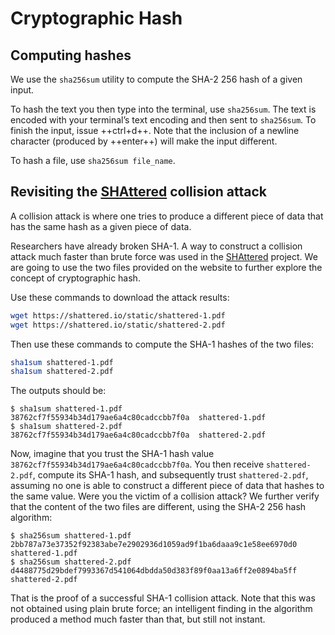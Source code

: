 # Cryptographic Hash

## Computing hashes

We use the `sha256sum` utility to compute the SHA-2 256 hash of a given input.

To hash the text you then type into the terminal, use `sha256sum`. The text is encoded with your terminal’s text encoding and then sent to `sha256sum`. To finish the input, issue ++ctrl+d++. Note that the inclusion of a newline character (produced by ++enter++) will make the input different.

To hash a file, use `sha256sum file_name`.

## Revisiting the [SHAttered](https://shattered.io) collision attack

A collision attack is where one tries to produce a different piece of data that has the same hash as a given piece of data.

Researchers have already broken SHA-1. A way to construct a collision attack much faster than brute force was used in the [SHAttered](https://shattered.io) project. We are going to use the two files provided on the website to further explore the concept of cryptographic hash.

Use these commands to download the attack results:

``` sh
wget https://shattered.io/static/shattered-1.pdf
wget https://shattered.io/static/shattered-2.pdf
```

Then use these commands to compute the SHA-1 hashes of the two files:

``` sh
sha1sum shattered-1.pdf
sha1sum shattered-2.pdf
```

The outputs should be:

```
$ sha1sum shattered-1.pdf
38762cf7f55934b34d179ae6a4c80cadccbb7f0a  shattered-1.pdf
$ sha1sum shattered-2.pdf
38762cf7f55934b34d179ae6a4c80cadccbb7f0a  shattered-2.pdf
```

Now, imagine that you trust the SHA-1 hash value `38762cf7f55934b34d179ae6a4c80cadccbb7f0a`. You then receive `shattered-2.pdf`, compute its SHA-1 hash, and subsequently trust `shattered-2.pdf`, assuming no one is able to construct a different piece of data that hashes to the same value. Were you the victim of a collision attack? We further verify that the content of the two files are different, using the SHA-2 256 hash algorithm:

```
$ sha256sum shattered-1.pdf
2bb787a73e37352f92383abe7e2902936d1059ad9f1ba6daaa9c1e58ee6970d0  shattered-1.pdf
$ sha256sum shattered-2.pdf
d4488775d29bdef7993367d541064dbdda50d383f89f0aa13a6ff2e0894ba5ff  shattered-2.pdf
```

That is the proof of a successful SHA-1 collision attack. Note that this was not obtained using plain brute force; an intelligent finding in the algorithm produced a method much faster than that, but still not instant.
